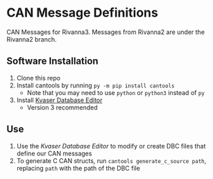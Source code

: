 # CAN Message Definitions

CAN Messages for Rivanna3. Messages from Rivanna2 are under the Rivanna2 branch. 

## Software Installation

1. Clone this repo
2. Install cantools by running `py -m pip install cantools`
    - Note that you may need to use `python` or `python3` instead of `py`
3. Install [Kvaser Database Editor](https://www.kvaser.com/download/)
    - Version 3 recommended  

## Use
1. Use the *Kvaser Database Editor* to modify or create DBC files that define our CAN messages
2. To generate C CAN structs, run `cantools generate_c_source path`, replacing `path` with the path of the DBC file